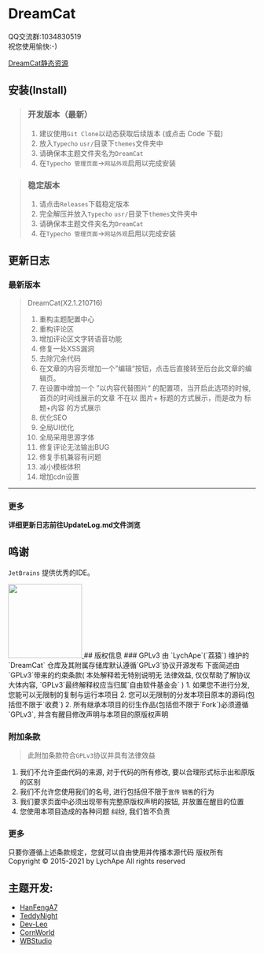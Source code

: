 # DreamCat

QQ交流群:1034830519  
祝您使用愉快:-)  

[DreamCat静态资源](https://github.com/LychApe/DreamCat_StaticResources)

## 安装(Install)

> ### 开发版本（最新）  
> 1.  建议使用`Git Clone`以动态获取后续版本 (或点击 Code 下载)  
> 2.  放入`Typecho` `usr/`目录下`themes`文件夹中  
> 3.  请确保本主题文件夹名为`DreamCat`  
> 4.  在`Typecho 管理页面`->`网站外观`启用以完成安装  

> ### 稳定版本  
> 1. 请点击`Releases`下载稳定版本  
> 2. 完全解压并放入`Typecho` `usr/`目录下`themes`文件夹中
> 3. 请确保本主题文件夹名为`DreamCat`
> 4. 在`Typecho 管理页面`->`网站外观`启用以完成安装

## 更新日志
### 最新版本  
> DreamCat(X2.1.210716)  
> 1. 重构主题配置中心  
> 2. 重构评论区  
> 3. 增加评论区文字转语音功能  
> 4. 修复一处XSS漏洞  
> 6. 去除冗余代码  
> 7. 在文章的内容页增加一个”编辑“按钮，点击后直接转至后台此文章的编辑页。  
> 8. 在设置中增加一个 ”以内容代替图片“ 的配置项，当开启此选项的时候, 首页的时间线展示的文章 不在以 图片+ 标题的方式展示，而是改为 标题+内容 的方式展示  
> 9. 优化SEO  
> 10. 全局UI优化  
> 11. 全局采用思源字体  
> 12. 修复评论无法输出BUG  
> 13. 修复手机兼容有问题  
> 14. 减小模板体积  
> 15. 增加cdn设置  

------
### 更多
**详细更新日志前往UpdateLog.md文件浏览**

## 鸣谢

`JetBrains` 提供优秀的IDE。

<a href="https://www.jetbrains.com/?from=DreamCat" target="_blank">
<img src="https://tva1.sinaimg.cn/large/008eGmZEly1gov9g3tzrnj30u00wj0tn.jpg" width="150"/>
</a>
## 版权信息
### GPLv3
由 `LychApe`(`荔猿`) 维护的 `DreamCat` 仓库及其附属存储库默认遵循`GPLv3`协议开源发布  
下面简述由`GPLv3`带来的约束条款( 本处解释若无特别说明无 法律效益, 仅仅帮助了解协议大体内容, `GPLv3`最终解释权应当归属`自由软件基金会` )  
1. 如果您不进行分发, 您能可以无限制的复制与运行本项目
2. 您可以无限制的分发本项目原本的源码(包括但不限于`收费`)  
2. 所有继承本项目的衍生作品(包括但不限于`Fork`)必须遵循`GPLv3`, 并含有醒目修改声明与本项目的原版权声明

### 附加条款
> 此附加条款符合`GPLv3`协议并具有法律效益
1. 我们不允许歪曲代码的来源, 对于代码的所有修改, 要以合理形式标示出和原版的区别
2. 我们不允许您使用我们的名号, 进行包括但不限于`宣传` `销售`的行为
3. 我们要求页面中必须出现带有完整原版权声明的按钮, 并放置在醒目的位置  
4. 您使用本项目造成的各种问题 纠纷, 我们皆不负责

### 更多
只要你遵循上述条款规定，您就可以自由使用并传播本源代码
版权所有 Copyright © 2015-2021 by LychApe All rights reserved

## 主题开发:
- [HanFengA7](https://github.com/HanFengA7)
- [TeddyNight](https://github.com/TeddyNight)
- [Dev-Leo](https://github.com/Dev-Leo)
- [CornWorld](https://github.com/CornWorld)
- [WBStudio](https://www.wbstudio.org/)
